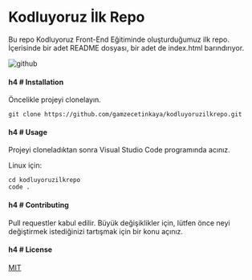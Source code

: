 # Kodluyoruz İlk Repo
Bu repo Kodluyoruz Front-End Eğitiminde oluşturduğumuz ilk repo. İçerisinde bir adet README dosyası, bir adet de index.html barındırıyor.

![github](https://user-images.githubusercontent.com/86261472/124294916-e9c0c480-db60-11eb-8374-c368e1eb1cce.png)

 #### h4 # Installation
Öncelikle projeyi clonelayın.

```
git clone https://github.com/gamzecetinkaya/kodluyoruzilkrepo.git 
```

#### h4  # Usage

Projeyi cloneladıktan sonra Visual Studio Code programında acınız.

Linux için:

``` 
cd kodluyoruzilkrepo
code . 
``` 

#### h4 # Contributing

Pull requestler kabul edilir. Büyük değişiklikler için, lütfen önce neyi değiştirmek istediğinizi tartışmak için bir konu açınız.

#### h4 # License

[MIT](https://choosealicense.com/licenses/mit/)

